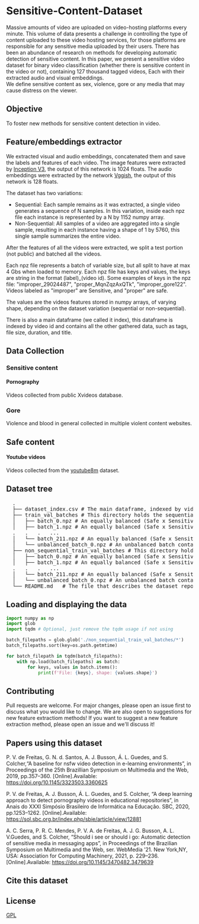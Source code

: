 # Sensitive-Content-Dataset

Massive amounts of video are uploaded on video-hosting platforms every minute. This volume of data presents a challenge in controlling the type of content uploaded to these video hosting services, for those platforms are responsible for any sensitive media uploaded by their users.
There has been an abundance of research on methods for developing automatic detection of sensitive content. In this paper, we present a sensitive video dataset for binary video classification (whether there is sensitive content in the video or not), containing 127 thousand tagged videos, Each with their extracted audio and visual embeddings.  
We define sensitive content as sex, violence, gore or any media that may cause distress on the viewer.

## Objective
To foster new methods for sensitive content detection in video.
## Feature/embeddings extractor
We extracted visual and audio embeddings, concatenated them and save the labels and features of each video.
The image features were extracted by [Inception V3](https://github.com/google/youtube-8m/tree/master/feature_extractor), the output of this network is 1024 floats.
The audio embeddings were extracted by the network [Vggish](https://github.com/tensorflow/models/tree/master/research/audioset/vggish), the output of this network is 128 floats.

The dataset has two variations: 
- Sequential: Each sample remains as it was extracted, a single video generates a sequence of N samples. In this variation, inside each npz file each instance is represented by a N by 1152 numpy array.
- Non-Sequential: All samples of a video are aggregated into a single sample, resulting in each instance having a shape of 1 by 5760, this single sample summarizes the entire video.

After the features of all the videos were extracted, we split a test portion (not public) and batched all the videos.

Each npz file represents a batch of variable size, but all split to have at max 4 Gbs when loaded to memory.
Each npz file has keys and values, the keys are string in the format (label)\_(video id). Some examples of keys in the npz file: "improper_29024487", "proper_MqnZqzAxQTk", "improper_gore122". Videos labeled as "improper" are Sensitive, and "proper" are safe.

The values are the videos features stored in numpy arrays, of varying shape, depending on the dataset variation (sequential or non-sequential).

There is also a main dataframe (we called it index), this dataframe is indexed by video id and contains all the other gathered data, such as tags, file size, duration, and title.

## Data Collection
### Sensitive content
#### Pornography
Videos collected from public Xvideos database.
### Gore
Violence and blood in general collected in multiple violent content websites.

## Safe content
#### Youtube videos
Videos collected from the [youtube8m](https://research.google.com/youtube8m/) dataset.

## Dataset tree
<pre>
  .
  ├── dataset_index.csv # The main dataframe, indexed by video id and contains all the gathered data, such as tags, file size, duration, and title.
  ├── train_val_batches # This directory holds the sequential data (videos as times-series) batches for training/validation
  │   ├── batch_0.npz # An equally balanced (Safe x Sensitive) batch containing 407 instances
  │   ├── batch_1.npz # An equally balanced (Safe x Sensitive) batch containing 407 instances
  .   .   .   ...
  │   └── batch_211.npz # An equally balanced (Safe x Sensitive) batch containing 407 instances
  │   └── unbalanced_batch_0.npz # An unbalanced batch containing the remaining instances
  ├── non_sequential_train_val_batches # This directory holds the non-sequential (whole video represented by a single embedding) data batches for training/validation
  │   ├── batch_0.npz # An equally balanced (Safe x Sensitive) batch containing 407 instances
  │   ├── batch_1.npz # An equally balanced (Safe x Sensitive) batch containing 407 instances
  .   .   .   ...
  │   └── batch_211.npz # An equally balanced (Safe x Sensitive) batch containing 407 instances
  │   └── unbalanced_batch_0.npz # An unbalanced batch containing the remaining instances
  └── README.md   # The file that describes the dataset repository
</pre>

## Loading and displaying the data
```python
import numpy as np
import glob
import tqdm # Optional, just remove the tqdm usage if not using

batch_filepaths = glob.glob('./non_sequential_train_val_batches/*')
batch_filepaths.sort(key=os.path.getmtime)

for batch_filepath in tqdm(batch_filepaths):
    with np.load(batch_filepaths) as batch:
        for keys, values in batch.items():
            print(f'File: {keys}, shape: {values.shape}')
```

## Contributing

Pull requests are welcome. For major changes, please open an issue first to discuss what you would like to change.
We are also open to suggestions for new feature extractiom methods! If you want to suggest a new feature extraction method, please open an issue and we'll discuss it!

## Papers using this dataset

P. V. de Freitas, G. N. d. Santos, A. J. Busson, Á. L. Guedes, and S. Colcher,“A baseline for nsfw video detection in e-learning environments”, in Proceedings of the 25th Brazillian Symposium on Multimedia and the Web, 2019, pp.357–360. [Online].Available: https://doi.org/10.1145/3323503.3360625

P. V. de Freitas, A. J. Busson, Á. L. Guedes, and S. Colcher, “A deep learning approach to detect pornography videos in educational repositories”, in Anais do XXXI Simpósio Brasileiro de Informática na Educação.  SBC, 2020, pp.1253–1262. [Online].Available: https://sol.sbc.org.br/index.php/sbie/article/view/12881

A. C. Serra, P. R. C. Mendes, P. V. A. de Freitas, A. J. G. Busson, A. L. V.Guedes, and S. Colcher, “Should i see or should i go: Automatic detection of sensitive media in messaging apps”, in Proceedings of the Brazilian Symposium on Multimedia and the Web, ser. WebMedia ’21.  New York,NY, USA: Association for Computing Machinery, 2021, p. 229–236. [Online].Available: https://doi.org/10.1145/3470482.3479639

## Cite this dataset


## License
[GPL](https://choosealicense.com/licenses/gpl-3.0/)
